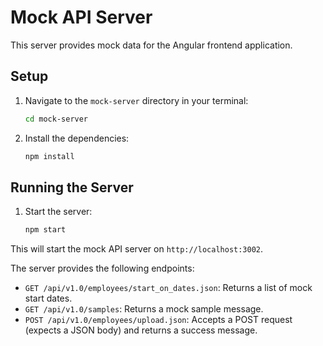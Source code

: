 # Mock API Server

This server provides mock data for the Angular frontend application.

## Setup

1.  Navigate to the `mock-server` directory in your terminal:
    ```bash
    cd mock-server
    ```
2.  Install the dependencies:
    ```bash
    npm install
    ```

## Running the Server

1.  Start the server:
    ```bash
    npm start
    ```

This will start the mock API server on `http://localhost:3002`.

The server provides the following endpoints:

- `GET /api/v1.0/employees/start_on_dates.json`: Returns a list of mock start dates.
- `GET /api/v1.0/samples`: Returns a mock sample message.
- `POST /api/v1.0/employees/upload.json`: Accepts a POST request (expects a JSON body) and returns a success message.
